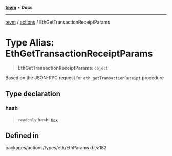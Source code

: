 [**tevm**](../../README.md) • **Docs**

***

[tevm](../../modules.md) / [actions](../README.md) / EthGetTransactionReceiptParams

# Type Alias: EthGetTransactionReceiptParams

> **EthGetTransactionReceiptParams**: `object`

Based on the JSON-RPC request for `eth_getTransactionReceipt` procedure

## Type declaration

### hash

> `readonly` **hash**: [`Hex`](Hex.md)

## Defined in

packages/actions/types/eth/EthParams.d.ts:182
